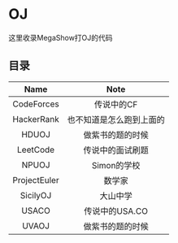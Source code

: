 # OJ
这里收录MegaShow打OJ的代码

## 目录

| Name         | Note |
| :--:         | :--: |
| CodeForces   | 传说中的CF |
| HackerRank   | 也不知道是怎么跑到上面的 |
| HDUOJ        | 做紫书的题的时候 |
| LeetCode     | 传说中的面试刷题 |
| NPUOJ        | Simon的学校 |
| ProjectEuler | 数学家 |
| SicilyOJ     | 大山中学 |
| USACO        | 传说中的USA.CO |
| UVAOJ        | 做紫书的题的时候 |
